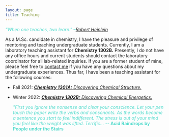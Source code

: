 ```yaml
---
layout: page
title: Teaching
---
```


<span style = "color:#55DBCD">*“When one teaches, two learn." –[Robert Heinlein](https://www.goodreads.com/author/show/205.Robert_A_Heinlein)* </span>

As a M.Sc. candidate in chemistry, I have the pleasure and privilege of mentoring and teaching undergraduate students. 
Currently, I am a laboratory teaching assistant for **Chemistry 1302B.**
Presently, I do not have any office hours and current students should contact the laboratory coordinator for all lab-related inquiries. If you are a former student of mine, please feel free to [contact me](https://mraheb.github.io/contactme/) if you have any questions about my undergraduate experiences. Thus far, I have been a teaching assistant for the following courses:

* Fall 2021: [**_Chemistry 1301A:_** *Discovering Chemical Structure.*](https://www.uwo.ca/chem/undergraduate/current_students/course_information/index.html)
* Winter 2022: [**_Chemistry 1302B:_** *Discovering Chemical Energetics.*](https://www.uwo.ca/chem/undergraduate/current_students/course_information/index.html)





  <span style = "color:#55DBCD">*"First you ignore the nonsense and clear your conscience.*</span>
  <span style = "color:#55DBCD">*Let your pen touch the paper write the verbs and consonants.*</span>
  <span style = "color:#55DBCD">*As the words become a sentence you start to feel indifferent.* </span>
  <span style = "color:#55DBCD">*The stress is out of your mind you feel like the weight was lifted.*</span>
  <span style = "color:#55DBCD">*Terrific...*</span>
  <span style = "color:#55DBCD">**-- Acid Raindrops by People under the Stairs**</span>


